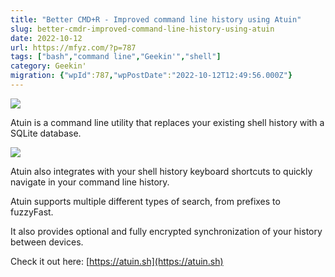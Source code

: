 ```yaml
---
title: "Better CMD+R - Improved command line history using Atuin"
slug: better-cmdr-improved-command-line-history-using-atuin
date: 2022-10-12
url: https://mfyz.com/?p=787
tags: ["bash","command line","Geekin'","shell"]
category: Geekin'
migration: {"wpId":787,"wpPostDate":"2022-10-12T12:49:56.000Z"}
---
```


![](/images/archive/en/2022/10/Better-CLI-history.jpg)

Atuin is a command line utility that replaces your existing shell history with a SQLite database.

![](/images/archive/en/2022/10/Untitled-1600x1149.gif)

Atuin also integrates with your shell history keyboard shortcuts to quickly navigate in your command line history.

Atuin supports multiple different types of search, from prefixes to fuzzyFast.

It also provides optional and fully encrypted synchronization of your history between devices.

Check it out here: [https://atuin.sh](https://atuin.sh)